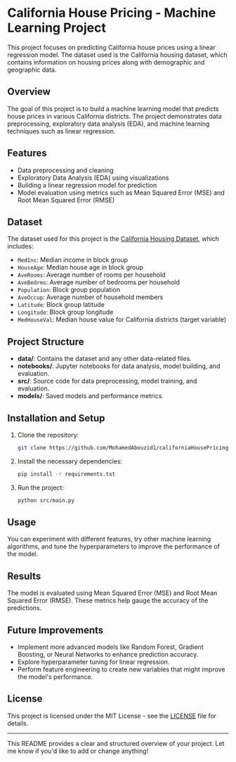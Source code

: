# California House Pricing - Machine Learning Project

This project focuses on predicting California house prices using a linear regression model. The dataset used is the California housing dataset, which contains information on housing prices along with demographic and geographic data.

## Overview

The goal of this project is to build a machine learning model that predicts house prices in various California districts. The project demonstrates data preprocessing, exploratory data analysis (EDA), and machine learning techniques such as linear regression.

## Features

- Data preprocessing and cleaning
- Exploratory Data Analysis (EDA) using visualizations
- Building a linear regression model for prediction
- Model evaluation using metrics such as Mean Squared Error (MSE) and Root Mean Squared Error (RMSE)

## Dataset

The dataset used for this project is the [California Housing Dataset](https://scikit-learn.org/stable/datasets/real_world.html#california-housing-dataset), which includes:
- `MedInc`: Median income in block group
- `HouseAge`: Median house age in block group
- `AveRooms`: Average number of rooms per household
- `AveBedrms`: Average number of bedrooms per household
- `Population`: Block group population
- `AveOccup`: Average number of household members
- `Latitude`: Block group latitude
- `Longitude`: Block group longitude
- `MedHouseVal`: Median house value for California districts (target variable)

## Project Structure

- **data/**: Contains the dataset and any other data-related files.
- **notebooks/**: Jupyter notebooks for data analysis, model building, and evaluation.
- **src/**: Source code for data preprocessing, model training, and evaluation.
- **models/**: Saved models and performance metrics.

## Installation and Setup

1. Clone the repository:
    ```bash
    git clone https://github.com/MohamedAbouzid1/californiaHousePricing.git
    ```

2. Install the necessary dependencies:
    ```bash
    pip install -r requirements.txt
    ```

3. Run the project:
    ```bash
    python src/main.py
    ```

## Usage

You can experiment with different features, try other machine learning algorithms, and tune the hyperparameters to improve the performance of the model.

## Results

The model is evaluated using Mean Squared Error (MSE) and Root Mean Squared Error (RMSE). These metrics help gauge the accuracy of the predictions.

## Future Improvements

- Implement more advanced models like Random Forest, Gradient Boosting, or Neural Networks to enhance prediction accuracy.
- Explore hyperparameter tuning for linear regression.
- Perform feature engineering to create new variables that might improve the model's performance.

## License

This project is licensed under the MIT License - see the [LICENSE](LICENSE) file for details.

---

This README provides a clear and structured overview of your project. Let me know if you'd like to add or change anything!
